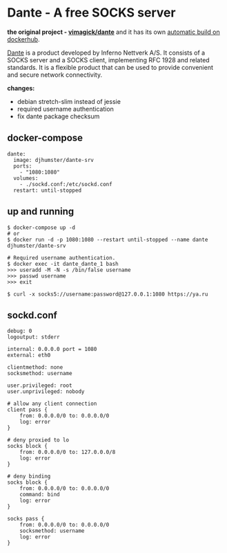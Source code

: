 Dante - A free SOCKS server
===========================

**the original project - [vimagick/dante][1]** and it has its own [automatic build on dockerhub][2]. 

[Dante][3] is a product developed by Inferno Nettverk A/S. It consists of a
SOCKS server and a SOCKS client, implementing RFC 1928 and related standards.
It is a flexible product that can be used to provide convenient and secure
network connectivity. 

**changes:**
- debian stretch-slim instead of jessie
- required username authentication
- fix dante package checksum

## docker-compose

```
dante:
  image: djhumster/dante-srv
  ports:
    - "1080:1080"
  volumes:
    - ./sockd.conf:/etc/sockd.conf
  restart: until-stopped
```

## up and running

```
$ docker-compose up -d
# or
$ docker run -d -p 1080:1080 --restart until-stopped --name dante djhumster/dante-srv

# Required username authentication.
$ docker exec -it dante_dante_1 bash
>>> useradd -M -N -s /bin/false username
>>> passwd username
>>> exit

$ curl -x socks5://username:password@127.0.0.1:1080 https://ya.ru
```

[1]: https://github.com/vimagick/dockerfiles/tree/master/dante
[2]: https://hub.docker.com/r/vimagick/dante/
[3]: http://www.inet.no/dante/index.html

## sockd.conf

```
debug: 0
logoutput: stderr

internal: 0.0.0.0 port = 1080
external: eth0
 
clientmethod: none
socksmethod: username

user.privileged: root
user.unprivileged: nobody

# allow any client connection
client pass {
    from: 0.0.0.0/0 to: 0.0.0.0/0
    log: error
}

# deny proxied to lo
socks block {
    from: 0.0.0.0/0 to: 127.0.0.0/8
    log: error
}

# deny binding
socks block {
    from: 0.0.0.0/0 to: 0.0.0.0/0
    command: bind
    log: error
}

socks pass {
    from: 0.0.0.0/0 to: 0.0.0.0/0
    socksmethod: username
    log: error
}
```
